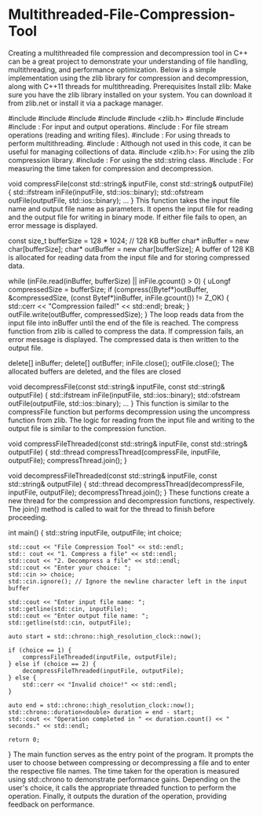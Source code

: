 # Multithreaded-File-Compression-Tool
Creating a multithreaded file compression and decompression tool in C++ can be a great project to demonstrate your understanding of file handling, multithreading, and performance optimization. Below is a simple implementation using the zlib library for compression and decompression, along with C++11 threads for multithreading.
Prerequisites
Install zlib: Make sure you have the zlib library installed on your system. You can download it from zlib.net or install it via a package manager.


#include <iostream>
#include <fstream>
#include <thread>
#include <vector>
#include <zlib.h>
#include <string>
#include <chrono>
#include <iostream>: For input and output operations.
#include <fstream>: For file stream operations (reading and writing files).
#include <thread>: For using threads to perform multithreading.
#include <vector>: Although not used in this code, it can be useful for managing collections of data.
#include <zlib.h>: For using the zlib compression library.
#include <string>: For using the std::string class.
#include <chrono>: For measuring the time taken for compression and decompression.


void compressFile(const std::string& inputFile, const std::string& outputFile) {
    std::ifstream inFile(inputFile, std::ios::binary);
    std::ofstream outFile(outputFile, std::ios::binary);
    ...
}
This function takes the input file name and output file name as parameters.
It opens the input file for reading and the output file for writing in binary mode.
If either file fails to open, an error message is displayed.


const size_t bufferSize = 128 * 1024; // 128 KB buffer
char* inBuffer = new char[bufferSize];
char* outBuffer = new char[bufferSize];
A buffer of 128 KB is allocated for reading data from the input file and for storing compressed data.


while (inFile.read(inBuffer, bufferSize) || inFile.gcount() > 0) {
    uLongf compressedSize = bufferSize;
    if (compress((Bytef*)outBuffer, &compressedSize, (const Bytef*)inBuffer, inFile.gcount()) != Z_OK) {
        std::cerr << "Compression failed!" << std::endl;
        break;
    }
    outFile.write(outBuffer, compressedSize);
}
The loop reads data from the input file into inBuffer until the end of the file is reached.
The compress function from zlib is called to compress the data. If compression fails, an error message is displayed.
The compressed data is then written to the output file.


delete[] inBuffer;
delete[] outBuffer;
inFile.close();
outFile.close();
The allocated buffers are deleted, and the files are closed


void decompressFile(const std::string& inputFile, const std::string& outputFile) {
    std::ifstream inFile(inputFile, std::ios::binary);
    std::ofstream outFile(outputFile, std::ios::binary);
    ...
}
This function is similar to the compressFile function but performs decompression using the uncompress function from zlib.
The logic for reading from the input file and writing to the output file is similar to the compression function.


void compressFileThreaded(const std::string& inputFile, const std::string& outputFile) {
    std::thread compressThread(compressFile, inputFile, outputFile);
    compressThread.join();
}

void decompressFileThreaded(const std::string& inputFile, const std::string& outputFile) {
    std::thread decompressThread(decompressFile, inputFile, outputFile);
    decompressThread.join();
}
These functions create a new thread for the compression and decompression functions, respectively.
The join() method is called to wait for the thread to finish before proceeding.


int main() {
    std::string inputFile, outputFile;
    int choice;

    std::cout << "File Compression Tool" << std::endl;
    std:: cout << "1. Compress a file" << std::endl;
    std::cout << "2. Decompress a file" << std::endl;
    std::cout << "Enter your choice: ";
    std::cin >> choice;
    std::cin.ignore(); // Ignore the newline character left in the input buffer

    std::cout << "Enter input file name: ";
    std::getline(std::cin, inputFile);
    std::cout << "Enter output file name: ";
    std::getline(std::cin, outputFile);

    auto start = std::chrono::high_resolution_clock::now();

    if (choice == 1) {
        compressFileThreaded(inputFile, outputFile);
    } else if (choice == 2) {
        decompressFileThreaded(inputFile, outputFile);
    } else {
        std::cerr << "Invalid choice!" << std::endl;
    }

    auto end = std::chrono::high_resolution_clock::now();
    std::chrono::duration<double> duration = end - start;
    std::cout << "Operation completed in " << duration.count() << " seconds." << std::endl;

    return 0;
}
The main function serves as the entry point of the program.
It prompts the user to choose between compressing or decompressing a file and to enter the respective file names.
The time taken for the operation is measured using std::chrono to demonstrate performance gains.
Depending on the user's choice, it calls the appropriate threaded function to perform the operation.
Finally, it outputs the duration of the operation, providing feedback on performance.
    
